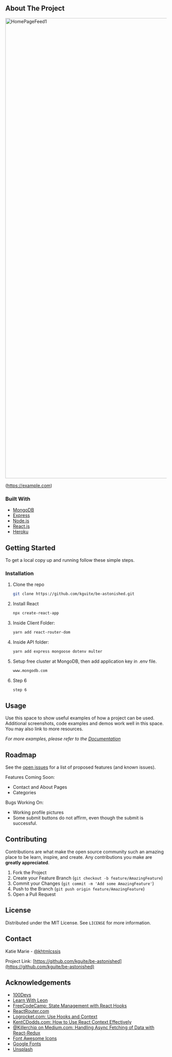 



<!-- ABOUT THE PROJECT -->
## About The Project

<img width="1438" alt="HomePageFeed1" src="https://user-images.githubusercontent.com/33885541/121847770-f35fb680-cc9d-11eb-9036-0d9f3c59bf8e.png">

(https://example.com)


### Built With

* [MongoDB]("https://www.mongodb.com/")
* [Express]("https://expressjs.com/")
* [Node.js]("https://nodejs.org/en/")
* [React.js]("https://reactjs.org/")
* [Heroku](Heroku)


<!-- GETTING STARTED -->
## Getting Started

To get a local copy up and running follow these simple steps.


### Installation

1. Clone the repo
   ```sh
   git clone https://github.com/kguite/be-astonished.git
   ```
2. Install React
   ```sh
   npx create-react-app
   ```
3. Inside Client Folder:
   ```sh
   yarn add react-router-dom
   ```
4. Inside API folder:
   ```sh
   yarn add express mongoose dotenv multer
   ```
5. Setup free cluster at MongoDB, then add application key in .env file.
   ```sh
   www.mongodb.com
   ```
6. Step 6
   ```sh
   step 6
   

<!-- USAGE EXAMPLES -->
## Usage

Use this space to show useful examples of how a project can be used. Additional screenshots, code examples and demos work well in this space. You may also link to more resources.

_For more examples, please refer to the [Documentation](https://example.com)_



<!-- ROADMAP -->
## Roadmap

See the [open issues](https://github.com/kguite/be-astonished/issues) for a list of proposed features (and known issues).

Features Coming Soon:
   * Contact and About Pages
   * Categories

Bugs Working On: 
   * Working profile pictures
   * Some submit buttons do not affirm, even though the submit is successful.
   
   


<!-- CONTRIBUTING -->
## Contributing

Contributions are what make the open source community such an amazing place to be learn, inspire, and create. Any contributions you make are **greatly appreciated**.

1. Fork the Project
2. Create your Feature Branch (`git checkout -b feature/AmazingFeature`)
3. Commit your Changes (`git commit -m 'Add some AmazingFeature'`)
4. Push to the Branch (`git push origin feature/AmazingFeature`)
5. Open a Pull Request



<!-- LICENSE -->
## License

Distributed under the MIT License. See `LICENSE` for more information.



<!-- CONTACT -->
## Contact

Katie Marie - [@khtmlcssjs](https://twitter.com/khtmlcssjs)

Project Link: [https://github.com/kguite/be-astonished](https://github.com/kguite/be-astonished)



<!-- ACKNOWLEDGEMENTS -->
## Acknowledgements
* [100Devs](https://www.100devs.com)
* [Learn With Leon](https://www.leonnoel.com)
* [FreeCodeCamp: State Management with React Hooks](https://www.freecodecamp.org/news/state-management-with-react-hooks/)
* [ReactRouter.com](https://reactrouter.com/web/guides/quick-start)
* [Logrocket.com: Use Hooks and Context](https://blog.logrocket.com/use-hooks-and-context-not-react-and-redux/#whatiscontext)
* [KentCDodds.com: How to Use React Context Effectively](https://kentcdodds.com/blog/how-to-use-react-context-effectively)
* [@Killerchip on Medium.com: Handling Async Fetching of Data with React-Redux](https://medium.com/@killerchip0/handling-asynchronous-fetching-of-data-with-react-redux-2aecc65e87af)
* [Font Awesome Icons](https://cdnjs.cloudflare.com/ajax/libs/font-awesome/5.15.3/css/all.min.css)
* [Google Fonts](https://fonts.google.com/)
* [Unsplash](https://www.unsplash.com)


<!-- MARKDOWN LINKS & IMAGES -->
<!-- https://www.markdownguide.org/basic-syntax/#reference-style-links -->
[contributors-shield]: https://img.shields.io/github/contributors/github_username/repo.svg?style=for-the-badge
[contributors-url]: https://github.com/github_username/repo/graphs/contributors
[forks-shield]: https://img.shields.io/github/forks/github_username/repo.svg?style=for-the-badge
[forks-url]: https://github.com/github_username/repo/network/members
[stars-shield]: https://img.shields.io/github/stars/github_username/repo.svg?style=for-the-badge
[stars-url]: https://github.com/github_username/repo/stargazers
[issues-shield]: https://img.shields.io/github/issues/github_username/repo.svg?style=for-the-badge
[issues-url]: https://github.com/github_username/repo/issues
[license-shield]: https://img.shields.io/github/license/github_username/repo.svg?style=for-the-badge
[license-url]: https://github.com/github_username/repo/blob/master/LICENSE.txt
[linkedin-shield]: https://img.shields.io/badge/-LinkedIn-black.svg?style=for-the-badge&logo=linkedin&colorB=555
[linkedin-url]: https://linkedin.com/in/github_username
